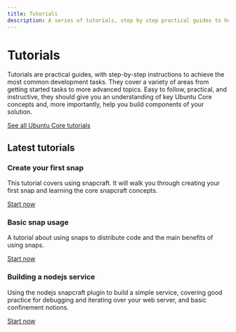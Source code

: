 ```yaml
---
title: Tutorials
description: A series of tutorials, step by step practical guides to help you achieve a variety of tasks from writing your first snap to building a node.js service.
---
```


# Tutorials

Tutorials are practical guides, with step-by-step instructions to achieve the most common development tasks. They cover a variety of areas from getting started tasks to more advanced topics. Easy to follow, practical, and instructive, they should give you an understanding of key Ubuntu Core concepts and, more importantly, help you build components of your solution.

[See all Ubuntu Core tutorials](https://tutorials.ubuntu.com/)

## Latest tutorials

### Create your first snap

This tutorial covers using snapcraft. It will walk you through creating your first snap and learning the core snapcraft concepts.

[Start now](https://tutorials.ubuntu.com/tutorial/create-first-snap#0)

### Basic snap usage

A tutorial about using snaps to distribute code and the main benefits of using snaps.

[Start now](https://tutorials.ubuntu.com/tutorial/basic-snap-usage#0)

### Building a nodejs service 

Using the nodejs snapcraft plugin to build a simple service, covering good practice for debugging and iterating over your web server, and basic confinement notions.

[Start now](https://tutorials.ubuntu.com/tutorial/build-a-nodejs-service#0)
